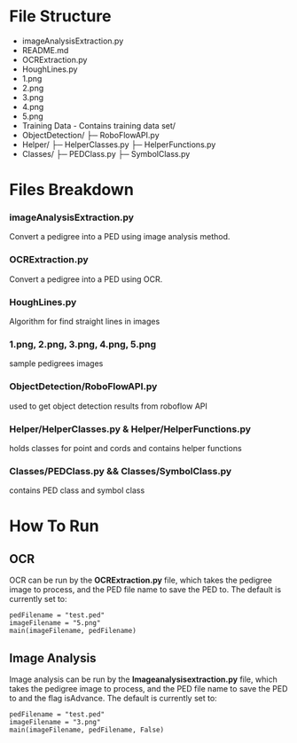 # File Structure
- imageAnalysisExtraction.py
- README.md
- OCRExtraction.py
- HoughLines.py
- 1.png
- 2.png
- 3.png
- 4.png
- 5.png
- Training Data - Contains training data set/
- ObjectDetection/
├─ RoboFlowAPI.py
- Helper/
├─ HelperClasses.py
├─ HelperFunctions.py
- Classes/
├─ PEDClass.py
├─ SymbolClass.py


# Files Breakdown

### imageAnalysisExtraction.py
Convert a pedigree into a PED using image analysis method. 

### OCRExtraction.py
Convert a pedigree into a PED using OCR.

### HoughLines.py
Algorithm for find straight lines in images

### 1.png, 2.png, 3.png, 4.png, 5.png
sample pedigrees images

### ObjectDetection/RoboFlowAPI.py
used to get object detection results from roboflow API

### Helper/HelperClasses.py & Helper/HelperFunctions.py
holds classes for point and cords and contains helper functions

### Classes/PEDClass.py && Classes/SymbolClass.py
contains PED class and symbol class

# How To Run
## OCR
OCR can be run by the **OCRExtraction.py** file, which takes the pedigree image to process, and the PED file name to save the PED to. The default is currently set to: 

    pedFilename = "test.ped"
    imageFilename = "5.png" 
    main(imageFilename, pedFilename)

## Image Analysis 
Image analysis can be run by the **Imageanalysisextraction.py** file, which takes the pedigree image to process, and the PED file name to save the PED to and the flag isAdvance. The default is currently set to: 

    pedFilename = "test.ped"
    imageFilename = "3.png" 
    main(imageFilename, pedFilename, False)
